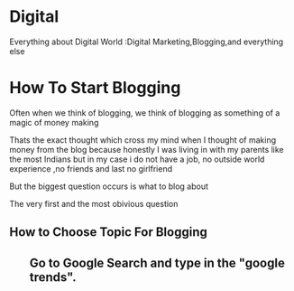 # Digital
Everything about Digital World :Digital Marketing,Blogging,and everything else

<h1>How To Start Blogging</h1>
  <p>Often when we think of blogging, we think of blogging as something of a magic of money making</p>
  <p>Thats the exact thought which cross my mind when I thought of making money from the blog because honestly I was living in with my parents like the most Indians but in my case i  do not have a job, no outside world experience ,no friends and last no girlfriend  </p>
  <p> But the biggest question occurs is what to blog about</p>
  <p>The very first and the most obivious question <h2>How to Choose Topic For Blogging<h2> </p>
<p>
  <ol>Go to Google Search and type in the "google trends".</ol>
  
